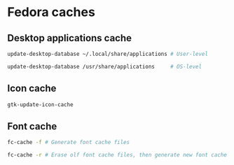 # Fedora caches

## Desktop applications cache

```bash
update-desktop-database ~/.local/share/applications # User-level

update-desktop-database /usr/share/applications     # OS-level
```

## Icon cache

```bash
gtk-update-icon-cache
```

## Font cache

```bash
fc-cache -f # Generate font cache files

fc-cache -r # Erase olf font cache files, then generate new font cache files
```
